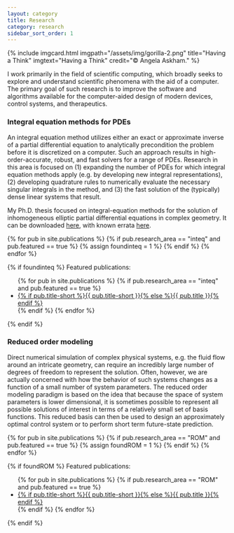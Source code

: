 ```yaml
---
layout: category
title: Research
category: research
sidebar_sort_order: 1
---
```


{% include imgcard.html imgpath="/assets/img/gorilla-2.png" title="Having a Think" imgtext="Having a Think" credit="&copy; Angela Askham." %}

I work primarily in the field of scientific
computing, which broadly seeks to explore and
understand scientific phenomena with the aid of
a computer. The primary goal of such research is
to improve the software and algorithms available
for the computer-aided design of modern devices,
control systems, and therapeutics.

### Integral equation methods for PDEs

An integral equation method utilizes either an
exact or approximate inverse of a partial differential
equation to analytically precondition the problem
before it is discretized on a computer.
Such an approach results in high-order-accurate, robust,
and fast solvers for a range of PDEs. Research in
this area is focused on (1) expanding the number of
PDEs for which integral equation methods apply
(e.g. by developing new integral representations),
(2) developing quadrature rules to numerically
evaluate the necessary singular integrals in
the method, and (3) the fast solution of the
(typically) dense linear systems that result.

My Ph.D. thesis focused on integral-equation methods
for the solution of inhomogeneous elliptic partial
differential equations in complex geometry. It can be
downloaded [here](/assets/publications/pdf/askham2016integral.pdf),
with known errata [here](/thesis-errata).

{% for pub in site.publications %}
{% if pub.research_area == "inteq" and pub.featured == true %}
{% assign foundinteq = 1 %}
{% endif %}
{% endfor %}

{% if foundinteq %}
Featured publications:
<ul>
{% for pub in site.publications %}
{% if pub.research_area == "inteq" and pub.featured == true %}
   <li> <a href="{{ pub.url }}">{% if pub.title-short %}{{ pub.title-short }}{% else %}{{ pub.title }}{% endif %}</a> </li>
{% endif %}   
{% endfor %}
</ul>
{% endif %}

### Reduced order modeling

Direct numerical simulation of complex physical
systems, e.g. the fluid flow around an intricate
geometry, can
require an incredibly large number of degrees of
freedom to represent the solution. Often, however,
we are actually concerned with how the behavior of
such systems changes as a function of a small number
of system parameters.
The reduced order modeling paradigm is based on the
idea that because the space of system parameters
is lower dimensional, it is sometimes possible to
represent all possible solutions of interest in
terms of a relatively small set of basis functions.
This reduced basis can then be used to design
an approximately optimal control system or
to perform short term future-state prediction.

{% for pub in site.publications %}
{% if pub.research_area == "ROM" and pub.featured == true %}
{% assign foundROM = 1 %}
{% endif %}
{% endfor %}

{% if foundROM %}
Featured publications:
<ul>
{% for pub in site.publications %}
{% if pub.research_area == "ROM" and pub.featured == true %}
   <li> <a href="{{ pub.url }}">{% if pub.title-short %}{{ pub.title-short }}{% else %}{{ pub.title }}{% endif %}</a> </li>
{% endif %}   
{% endfor %}
</ul>
{% endif %}
